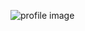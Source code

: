 ![profile image](https://avatars1.githubusercontent.com/u/16527291?s=400&u=76310a399036dddbd2652f3f99b7c4370b61b360&v=4)
